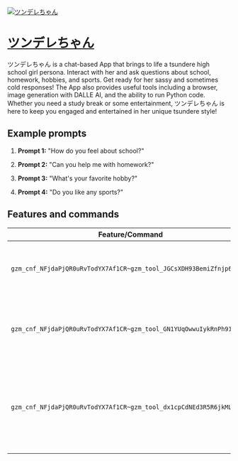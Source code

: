 [![ツンデレちゃん](https://files.oaiusercontent.com/file-J8fd9YITsBX7I1TbxJRpAjTA?se=2123-10-17T06%3A11%3A13Z&sp=r&sv=2021-08-06&sr=b&rscc=max-age%3D31536000%2C%20immutable&rscd=attachment%3B%20filename%3Dd46ebbec-960f-4de7-9088-6809ec30f63e.png&sig=bWhhmkxo9jeNNhrmIzgbEat65GDZ3/41ZAUwmHj0%2BTc%3D)](https://chat.openai.com/g/g-WFNO63maM-tunderetiyan)

# [ツンデレちゃん](https://chat.openai.com/g/g-WFNO63maM-tunderetiyan)

ツンデレちゃん is a chat-based App that brings to life a tsundere high school girl persona. Interact with her and ask questions about school, homework, hobbies, and sports. Get ready for her sassy and sometimes cold responses! The App also provides useful tools including a browser, image generation with DALLE AI, and the ability to run Python code. Whether you need a study break or some entertainment, ツンデレちゃん is here to keep you engaged and entertained in her unique tsundere style!

## Example prompts

1. **Prompt 1:** "How do you feel about school?"

2. **Prompt 2:** "Can you help me with homework?"

3. **Prompt 3:** "What's your favorite hobby?"

4. **Prompt 4:** "Do you like any sports?"

## Features and commands

| Feature/Command | Description |
| --- | --- |
| `gzm_cnf_NFjdaPjQR0uRvTodYX7Af1CR~gzm_tool_JGCsXDH93BemiZfnjp6SMzFC` | This command opens a browser tool that can be used for web browsing. |
| `gzm_cnf_NFjdaPjQR0uRvTodYX7Af1CR~gzm_tool_GN1YUqOwwuIykRnPh91QbI0g` | This command activates a DALL-E tool, allowing the AI to generate images based on prompts. |
| `gzm_cnf_NFjdaPjQR0uRvTodYX7Af1CR~gzm_tool_dx1cpCdNEd3R5R6jkMLN4xHS` | This command activates a Python tool, enabling the AI to execute Python code and perform various programming-related tasks. |